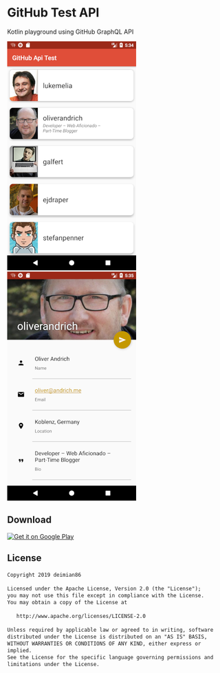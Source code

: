 # GitHub Test API
Kotlin playground using GitHub GraphQL API

![GitHubTestAPI screenshot1](https://raw.githubusercontent.com/deimian86/GitHubTestAPI/master/screenshot_2.png)
![GitHubTestAPI screenshot2](https://raw.githubusercontent.com/deimian86/GitHubTestAPI/master/screenshot_3.png)

Download
--------
<a href='https://play.google.com/store/apps/details?id=com.damgonzalez.githubapitest&pcampaignid=MKT-Other-global-all-co-prtnr-py-PartBadge-Mar2515-1'><img alt='Get it on Google Play' src='https://play.google.com/intl/en_gb/badges/images/generic/en_badge_web_generic.png' height=36px/></a>

License
--------

    Copyright 2019 deimian86

    Licensed under the Apache License, Version 2.0 (the "License");
    you may not use this file except in compliance with the License.
    You may obtain a copy of the License at

       http://www.apache.org/licenses/LICENSE-2.0

    Unless required by applicable law or agreed to in writing, software
    distributed under the License is distributed on an "AS IS" BASIS,
    WITHOUT WARRANTIES OR CONDITIONS OF ANY KIND, either express or implied.
    See the License for the specific language governing permissions and
    limitations under the License.
